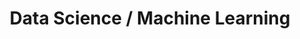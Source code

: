 ---
layout: default
title: Data Science / Machine Learning
nav_order: 1
parent: Taxonomía
has_children: true
---